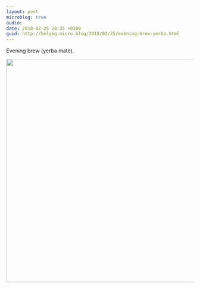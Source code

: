 ```yaml
---
layout: post
microblog: true
audio: 
date: 2018-02-25 20:35 +0100
guid: http://helgeg.micro.blog/2018/02/25/evening-brew-yerba.html
---
```

Evening brew (yerba mate). 

<img src="http://microblog.helgegudmundsen.com/uploads/2018/91df23a490.jpg" width="599" height="600" />
